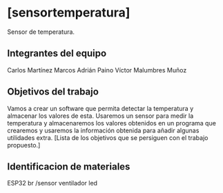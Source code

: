 # [sensortemperatura]

Sensor de temperatura.

## Integrantes del equipo

Carlos Martínez Marcos
Adrián  Paino
Víctor Malumbres Muñoz

## Objetivos del trabajo

Vamos a crear un software que permita detectar la temperatura y almacenar los valores de esta. Usaremos un sensor para medir la temperatura y almacenaremos los valores obtenidos en un programa que crearemos y usaremos la información obtenida para añadir algunas utilidades extra.
[Lista de los objetivos que se persiguen con el trabajo propuesto.]

## Identificacion de materiales
ESP32
br /sensor 
ventilador
led


